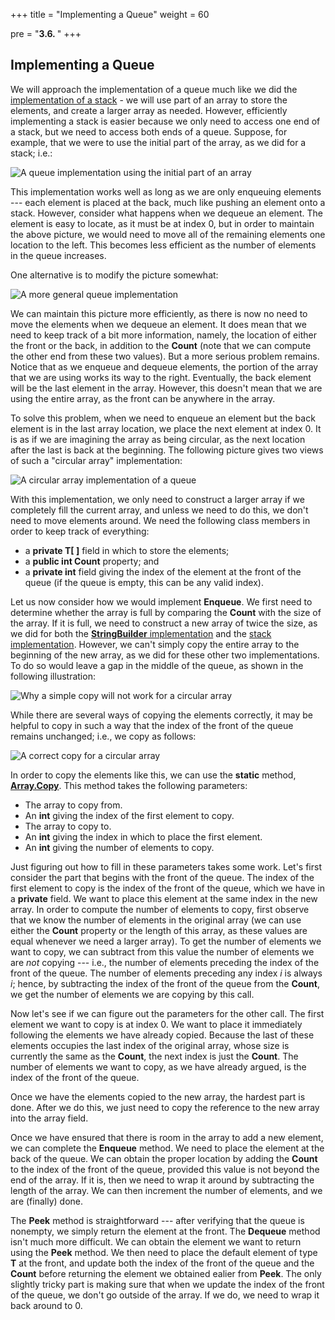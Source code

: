 +++
title = "Implementing a Queue"
weight = 60

pre = "<b>3.6. </b>"
+++

## Implementing a Queue

We will approach the implementation of a queue much like we did the
[implementation of a
stack](/stacks-queues/stack-impl) - we will use part
of an array to store the elements, and create a larger array as needed.
However, efficiently implementing a stack is easier because we only need
to access one end of a stack, but we need to access both ends of a
queue. Suppose, for example, that we were to use the initial part of the
array, as we did for a stack; i.e.:

![A queue implementation using the initial part of an
array](bad-queue-impl.jpg)

This implementation works well as long as we are only enqueuing elements
--- each element is placed at the back, much like pushing an element onto
a stack. However, consider what happens when we dequeue an element. The
element is easy to locate, as it must be at index 0, but in order to
maintain the above picture, we would need to move all of the remaining
elements one location to the left. This becomes less efficient as the
number of elements in the queue increases.

One alternative is to modify the picture somewhat:

![A more general queue implementation](nowrap-queue.jpg)

We can maintain this picture more efficiently, as there is now no need
to move the elements when we dequeue an element. It does mean that we
need to keep track of a bit more information, namely, the location of
either the front or the back, in addition to the **Count** (note that we
can compute the other end from these two values). But a more serious
problem remains. Notice that as we enqueue and dequeue elements, the
portion of the array that we are using works its way to the right.
Eventually, the back element will be the last element in the array.
However, this doesn't mean that we are using the entire array, as the
front can be anywhere in the array.

To solve this problem, when we need to enqueue an element but the back
element is in the last array location, we place the next element at
index 0. It is as if we are imagining the array as being circular, as
the next location after the last is back at the beginning. The following
picture gives two views of such a "circular array" implementation:

![A circular array implementation of a queue](wrapped-queue.jpg)

With this implementation, we only need to construct a larger array if we
completely fill the current array, and unless we need to do this, we
don't need to move elements around. We need the following class members
in order to keep track of everything:

  - a **private T\[ \]** field in which to store the elements;
  - a **public int Count** property; and
  - a **private int** field giving the index of the element at the front
    of the queue (if the queue is empty, this can be any valid index).

Let us now consider how we would implement **Enqueue**. We first need to
determine whether the array is full by comparing the **Count** with the
size of the array. If it is full, we need to construct a new array of
twice the size, as we did for both the [**StringBuilder**
implementation](/strings/stringbuilder-impl)
and the [stack
implementation](/stacks-queues/stack-impl). However,
we can't simply copy the entire array to the beginning of the new array,
as we did for these other two implementations. To do so would leave a
gap in the middle of the queue, as shown in the following illustration:

![Why a simple copy will not work for a circular
array](bad-circular-array-copy.jpg)

While there are several ways of copying the elements correctly, it may
be helpful to copy in such a way that the index of the front of the
queue remains unchanged; i.e., we copy as follows:

![A correct copy for a circular array](circular-array-copy.jpg)

In order to copy the elements like this, we can use the **static**
method,
[**Array.Copy**](https://docs.microsoft.com/en-us/dotnet/api/system.array.copy?view=netframework-4.7.2#System_Array_Copy_System_Array_System_Int32_System_Array_System_Int32_System_Int32_).
This method takes the following parameters:

  - The array to copy from.
  - An **int** giving the index of the first element to copy.
  - The array to copy to.
  - An **int** giving the index in which to place the first element.
  - An **int** giving the number of elements to copy.

Just figuring out how to fill in these parameters takes some work. Let's
first consider the part that begins with the front of the queue. The
index of the first element to copy is the index of the front of the
queue, which we have in a **private** field. We want to place this
element at the same index in the new array. In order to compute the
number of elements to copy, first observe that we know the number of
elements in the original array (we can use either the **Count** property
or the length of this array, as these values are equal whenever we need
a larger array). To get the number of elements we want to copy, we can
subtract from this value the number of elements we are *not* copying ---
i.e., the number of elements preceding the index of the front of the
queue. The number of elements preceding any index *i* is always *i*;
hence, by subtracting the index of the front of the queue from the
**Count**, we get the number of elements we are copying by this call.

Now let's see if we can figure out the parameters for the other call.
The first element we want to copy is at index 0. We want to place it
immediately following the elements we have already copied. Because the
last of these elements occupies the last index of the original array,
whose size is currently the same as the **Count**, the next index is
just the **Count**. The number of elements we want to copy, as we have
already argued, is the index of the front of the queue.

Once we have the elements copied to the new array, the hardest part is
done. After we do this, we just need to copy the reference to the new
array into the array field.

Once we have ensured that there is room in the array to add a new
element, we can complete the **Enqueue** method. We need to place the
element at the back of the queue. We can obtain the proper location by
adding the **Count** to the index of the front of the queue, provided
this value is not beyond the end of the array. If it is, then we need to
wrap it around by subtracting the length of the array. We can then
increment the number of elements, and we are (finally) done.

The **Peek** method is straightforward --- after verifying that the queue
is nonempty, we simply return the element at the front. The **Dequeue**
method isn't much more difficult. We can obtain the element we want to
return using the **Peek** method. We then need to place the default
element of type **T** at the front, and update both the index of the
front of the queue and the **Count** before returning the element we
obtained ealier from **Peek**. The only slightly tricky part is making
sure that when we update the index of the front of the queue, we don't
go outside of the array. If we do, we need to wrap it back around to 0.
